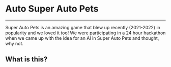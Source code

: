# Auto Super Auto Pets
<hr>
Super Auto Pets is an amazing game that blew up recently (2021-2022) in popularity and we loved it too! We were participating in a 24 hour hackathon when we came up with the idea for an AI in Super Auto Pets and thought, why not.

## What is this?
